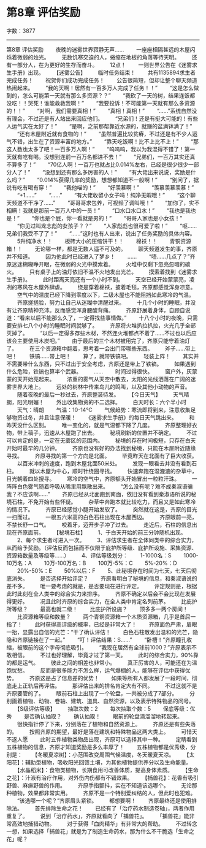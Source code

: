 # 第8章 评估奖励

字数：3877

---

第8章 评估奖励
　　夜晚的迷雾世界寂静无声……
　　一座座相隔甚远的木屋闪烁着微弱的烛光。
　　无数饥寒交迫的人，蜷缩在地板的角落等待天明。
　　还有一部分人，在为更好的生存而奋斗。
　　12点！
　　一则世界公告在《迷雾求生手册》出现。
　　【迷雾公告】
　　临时任务结束！
　　共有1135894求生者完成任务！
　　祝贺你们成功完成任务！
　　公告很简短，但却让整个聊天频道热闹起来。
　　“我的天啊！居然有一百多万人完成了任务！！”
　　“这是怎么做到的，怎么可能第一天就有那么多资源？？”
　　“我砍了一天的树，结果连饭都没吃！！哭死！谁能救救我啊！”
　　“我要投诉！不可能第一天就有那么多资源的！！”
　　“对啊，我们需要真相！”
　　“真相！真相！”
　　“……”系统自然没有理会，不过还是有人站出来回应他们。
　　“兄弟们！还是有挺大可能的！有些人运气实在太好了！”
　　“是啊，之前那帮靠近水源的，就赚的盆满钵满了！”
　　“还有木屋附近就有食物的！”
　　“虽然普遍比较贫瘠，不过还是有不少人运气不错，出生在了资源丰富的地方。”
　　“靠天吃饭啊！比不上比不上！”
　　“那这人数也太多了吧！一百多万人啊！”
　　“呜呜呜，我以为我混得不错了！第一天就有吃有喝。没想到连前一百万名都进不去！”
　　“兄弟们，一百万其实还真不算多了！”
　　“70亿人啊！一百万也就占比0.014%左右，已经是很少很少一部分人了！”
　　“没想到还有那么多厉害的人！”
　　“有大佬出来说说，奖励是什么吗？”
　　“0.014%获得几率的奖励，想想都知道不一般啊！”
　　“别问了，据说有吃有喝有穿！”
　　“我他喵的！”
　　“好羡慕啊！”
　　“羡慕羡慕羡慕！”
　　“+1……”
　　“……”
　　“有大佬收留小女子吗！纯净无暇哦！”
　　“这个聊天频道不干净了……”
　　“哥哥哥求包养，可视频了调叫哦！”
　　“加你了，实不相瞒！我就是那前一百万人中的一员！”
　　“口水口水口水！”
　　“我也是我也是！”
　　“你也是个屁，你一看就是男的！”
　　“哥哥人家也是小女孩！”
　　“你见过叫龙志彪的女孩子？？”
　　“人家彪彪也很可爱了啦！”
　　“呕……兄弟们我受不了了！”
　　“……”这时也有人出来，说出了任务奖励的具体内容。
　　5升纯净水！！
　　板砖大小的压缩饼干！！
　　棉袄！！
　　青铜资源箱！！
　　无论哪一样，都是无数人遥不可及的。
　　聊天频道发生的事，齐原并不知道。
　　因为他此时已经进入了梦乡！
　　……
　　“唔……几点了？”齐原迷迷糊糊睁开眼，在微弱的火光中摸索着。
　　火堆中仅剩下忽亮忽暗的碳火。
　　只有桌子上的油灯依旧不温不火地发出光芒。
　　摸索着找到《迷雾求生手册》。
　　此时距离天亮还有一个小时不到。
　　天空已经开始蒙蒙亮，凌冽的寒风在木屋外肆虐。
　　绕是穿着棉袄，披着毛毯，齐原都感觉浑身凉意。
　　空气中的温度已经下降到零度以下，二级木屋也不能阻挡如此寒冷的气温。
　　齐原搓搓脸，努力让自己从迷糊中清醒过来。
　　十几个小时的睡眠，并没有让齐原精神充沛。反而感觉浑身腰酸背痛。
　　齐原舒展着身体，自顾自说道：“看来以后不能那么久了，一定得找些事情做。”
　　十八个小时的夜晚，只需要安排七八个小时的睡眠时间就够了。
　　齐原将火堆扒拉扒拉，火光几乎全部灭掉了。
　　“以后一定得多存些木材，不然连火堆都点不着了……不过也以后应该会主要使用木炭吧。”
　　由于最后的三个木材被用完了，齐原只能守着油灯了。
　　在三个资源箱中翻着，思考着一会出门带哪些东西。
　　斧子……带上吧！
　　铁镐……带上吧！
　　算了，就带铁镐吧。
　　轻装上阵！
　　其实并不需要带什么东西，只不过出于安全考虑，齐原还是带上了铁镐。
　　如果遇到什么危险，铁镐也算半个武器。
　　……
　　时间过得很快。
　　窗户外，灰蒙蒙的天开始亮起来。
　　浓重的雾气从天空中散去，太阳的光线洒落在广阔的迷雾世界大地上。
　　远处的树林中传来鸟儿的鸣叫，以及其他小动物的声音。
　　随着夜晚的最后一秒过去，齐原整装待发。
　　【今日天气】
　　天气晴朗，阳光明媚！
　　外出收集物资的不二选择。
　　白天时长：六个半小时
　　天气：晴朗
　　气温：10-14℃
　　气候趋势：寒流即将到来，注意收集足够物资过冬，并且注意保暖！
　　《迷雾求生手册》的每日天气跳出来。
　　和昨天没什么区别。
　　唯一变化的，就是气温都下降了几度。
　　齐原整理好衣物，带上稿子，迅速从木屋跑了出去。
　　秘境刷新的位置并不确定。
　　不过可以肯定的是，一定在无雾区的范围内。
　　秘境的存在时间极短，只存在白天开始时最早的几分钟。
　　齐原也没有好的办法找到秘境，只能在木屋附近随缘寻找。
　　齐原寻找的第一个方向是北面。
　　毕竟昨天在北面有了巨大收获。
　　以百米冲刺的速度，跑到木屋北面50米处。
　　发现一眼看去并没有看到石柱。
　　就以木屋为中心，顺时针绕圈寻找。
　　快速奔跑在湿漉漉的杂草中，目光朝着四处搜寻。
　　寒冷的空气中，齐原额头开始冒出一粒粒汗珠。
　　一阵阵白色雾气随着呼吸从嘴里用飘散出来。
　　“怎么没有呢？难不成秦淑语骗我？不应该啊……”
　　齐原已经从北面跑到南面，依旧没有看到秦淑语所说的秘境石柱，不免开始有些怀疑。
　　杂草中奔跑本就比较吃力，而且又是如此寒冷的情况下。
　　齐原已经感觉小腿开始发软了。
　　突然就在这是，齐原的目光一扫而过。
　　一根五六米高的白色石柱出现在木屋西边。
　　齐原眼前一亮，不禁长舒一口气。
　　咬着牙，迈开步子冲了过去。
　　走近后，石柱的信息出现在齐原面前。
　　【秘境石柱】
　　1、于白天开始的前三分钟随机出现。
　　2、每个求生者可进入一次。
　　3、评估求生者在全体同类中的综合实力，从而给予奖励。（评估反而包括而不仅限于庇护所等级、庇护所设施、采集资源、资源箱数量及等级等……）
　　4、评估等级划分：
　　1-1000名：S
　　1000-10万名：A
　　10万-100万名：B
　　100万-5%：C
　　5%-20%：D
　　20%-50%：E
　　50%以后：F
　　5、此秘境存在时间为七天，七天后彻底消失。
　　是否选择开始评定？
　　齐原看明白了秘境的信息，和秦淑语说的差不多。
　　唯一要考虑的就是，是否要现在进行评定。
　　评定规则是，根据此时此刻在全人类中的综合实力来排序。
　　齐原不确定以后会不会比现在发展得更好。
　　况且此时齐原的综合实力，在全人类中肯定名列前茅。
　　比庇护所等级？
　　最高也就二级！
　　比庇护所设施？
　　顶多多一两个房间！
　　比资源箱等级和数量？
　　两个青铜资源箱一个木质资源箱，几乎是首屈一指了！
　　此时获得高评级的概率，已经是非常大了！
　　齐原面色严肃，眉眼一抬，显露出自信的光芒：“干了确认评估！
　　白色石柱散发出温和的光芒，隐隐和齐原链接在了一起。”
　　“叮！评估结果：S……”
　　“卧槽！”齐原瞳孔收缩，被眼前的这个字母彻底吸引。
　　“我现在居然有全球前1000？”齐原表示不敢相信。
　　不过也好理解，毕竟才过了第一天。
　　此时的综合实力，90%靠的都是运气。
　　彼此之间的相差也非常小。
　　真正厉害的人，可能还在为温饱忧愁。
　　反而是很多能力不怎么样，运气爆棚的人，能够在评估中获得优势。
　　齐原这是占了信息差的优势！
　　如果等所有人都发展了一段时间，彻底走上正轨后再评估。
　　那评估出来的排名肯定大有不同。
　　不过这就不是齐原要管的了。
　　眼前石柱上出现了一个轮盘，一共被分成了7部分。
　　分别画着植物、动物、卷轴、建筑、道具、自然资源，以及表示特殊物品的问号。
　　【S级评估等级】
　　抽取次数：2
　　每次抽取个数：5
　　保底等级：优秀
　　是否确认抽取？
　　确认抽取！
　　眼前的轮盘滴溜溜地转起来。
　　很快指针停了下来，分别落在了植物和自然资源上。
　　齐原还是有些失落的。
　　按照齐原的期望，最好是落在建筑和特殊物品这两大类上。
　　可惜天不遂人愿
　　此时五件植物类物品出现，齐原可以选择其中一种。
　　定睛看到五株植物的信息，齐原才知道奖励是多么丰厚了！
　　五株植物都是优秀级，分别是：
　　【冬暖夏凉树】：小范围改变周围气候温度，冬天暖夏天凉。
　　【太阳花】：辅助型植物，吸收阳光回馈土壤，为其他植物提供养分以及生命能量。
　　【水晶稻米】：食物类植物，长期食用可改善体质，提高身体素质。
　　【生命之花】：汁液有治疗作用，对外伤内伤都有不错效果。
　　【捕兽花】：花香有吸引野兽、麻痹野兽的作用。
　　齐原手指颤抖，实在不知道该选哪个。
　　无论那种植物，效果都非常实用。
　　齐原不是一个特别爱纠结的人，但此时也犯难。
　　“该选哪一个呢？”齐原眉头紧锁。
　　都想要啊！
　　齐原最终还是使用排除法。
　　首先排除生命之花！
　　已经有了「治疗药水制造卷轴」，两者作用重复了。
　　说到「治疗药水」，齐原就看向了「捕兽花」。
　　「捕兽花」能非常高效地捕猎动物。
　　对于获得「血肉精华」有非常大的帮助。
　　不过转念一想，如果选择「捕兽花」就是为了制造生命药水，那为什么不干脆选「生命之花」呢？